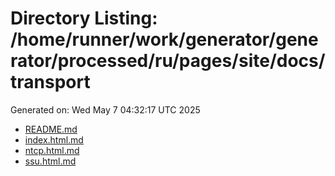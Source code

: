 # Directory Listing: /home/runner/work/generator/generator/processed/ru/pages/site/docs/transport
Generated on: Wed May  7 04:32:17 UTC 2025

- [README.md](README.md)
- [index.html.md](index.html.md)
- [ntcp.html.md](ntcp.html.md)
- [ssu.html.md](ssu.html.md)
